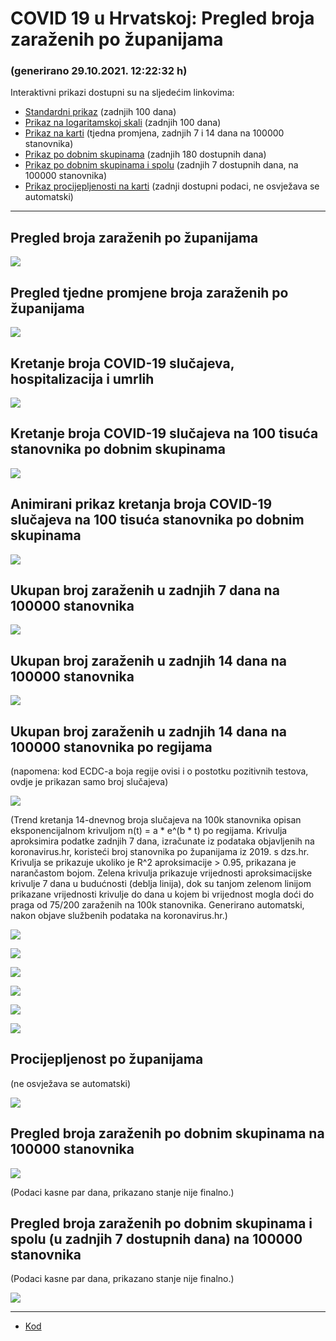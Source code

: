 # COVID 19 u Hrvatskoj: Pregled broja zaraženih po županijama

### (generirano 29.10.2021. 12:22:32 h)

Interaktivni prikazi dostupni su na sljedećim linkovima:

- [Standardni prikaz](html/index.html) (zadnjih 100 dana)
- [Prikaz na logaritamskoj skali](html/index_log.html) (zadnjih 100 dana)
- [Prikaz na karti](html/index_map.html) (tjedna promjena, zadnjih 7 i 14 dana na 100000 stanovnika)
- [Prikaz po dobnim skupinama](html/index_per_age.html) (zadnjih 180 dostupnih dana)
- [Prikaz po dobnim skupinama i spolu](html/index_pyramid.html) (zadnjih 7 dostupnih dana, na 100000 stanovnika)
- [Prikaz procijepljenosti na karti](html/index_vaccination.html) (zadnji dostupni podaci, ne osvježava se automatski)

-----

## Pregled broja zaraženih po županijama

![](img/2021_10_28_line_plots.png)

## Pregled tjedne promjene broja zaraženih po županijama

![](img/2021_10_28_map.png)

## Kretanje broja COVID-19 slučajeva, hospitalizacija i umrlih

![](img/2021_10_28_cases_hospitalisations_deaths.png)

## Kretanje broja COVID-19 slučajeva na 100 tisuća stanovnika po dobnim skupinama

![](img/2021_10_28_cases_per_age_group_lines.png)

## Animirani prikaz kretanja broja COVID-19 slučajeva na 100 tisuća stanovnika po dobnim skupinama

![](img/2021_10_28anim_aug_1200.gif)

## Ukupan broj zaraženih u zadnjih 7 dana na 100000 stanovnika

![](img/2021_10_28_map_7_day_per_100k.png)

## Ukupan broj zaraženih u zadnjih 14 dana na 100000 stanovnika

![](img/2021_10_28_map_14_day_per_100k.png)

## Ukupan broj zaraženih u zadnjih 14 dana na 100000 stanovnika po regijama

(napomena: kod ECDC-a boja regije ovisi i o postotku pozitivnih testova, ovdje je prikazan samo broj slučajeva)

![](img/2021_10_28_map_14_day_per_100k_region.png)

(Trend kretanja 14-dnevnog broja slučajeva na 100k stanovnika opisan eksponencijalnom krivuljom n(t) = a * e^(b * t) po regijama. Krivulja aproksimira podatke zadnjih 7 dana, izračunate iz podataka objavljenih na koronavirus.hr, koristeći broj stanovnika po županijama iz 2019. s dzs.hr. Krivulja se prikazuje ukoliko je R^2 aproksimacije > 0.95, prikazana je narančastom bojom. Zelena krivulja prikazuje vrijednosti aproksimacijske krivulje 7 dana u budućnosti (deblja linija), dok su tanjom zelenom linijom prikazane vrijednosti krivulje do dana u kojem bi vrijednost mogla doći do praga od 75/200 zaraženih na 100k stanovnika. Generirano automatski, nakon objave službenih podataka na koronavirus.hr.)

![](img/2021_10_28_current_Jadranska_Hrvatska.png)

![](img/2021_10_28_current_Panonska_Hrvatska.png)

![](img/2021_10_28_current_Grad_Zagreb.png)

![](img/2021_10_28_current_Sjeverna_Hrvatska.png)

![](img/2021_10_28_current_Republika_Hrvatska.png)

![](img/2021_10_28_cases_hospitalisations_deaths_Republika_Hrvatska.png)

## Procijepljenost po županijama

(ne osvježava se automatski)

![](img/2021_10_28_vaccination.png)

## Pregled broja zaraženih po dobnim skupinama na 100000 stanovnika

![](img/2021_10_28_per_age_group.png)

(Podaci kasne par dana, prikazano stanje nije finalno.)

## Pregled broja zaraženih po dobnim skupinama i spolu (u zadnjih 7 dostupnih dana) na 100000 stanovnika

(Podaci kasne par dana, prikazano stanje nije finalno.)

![](img/2021_10_28_pyramid.png)

-----

- [Kod](https://github.com/ppalasek/covid_plots_croatia)

